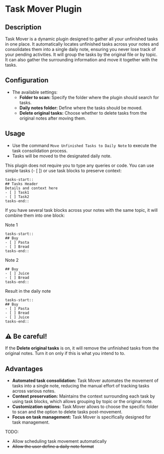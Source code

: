 # Task Mover Plugin

## Description
Task Mover is a dynamic plugin designed to gather all your unfinished tasks in one place. It automatically locates unfinished tasks across your notes and consolidates them into a single daily note, ensuring you never lose track of your pending activities. It will group the tasks by the original file or by topic. It can also gather the surrounding information and move it together with the tasks.

## Configuration
   - The available settings:
     - **Folder to scan:** Specify the folder where the plugin should search for tasks.
     - **Daily notes folder:** Define where the tasks should be moved.
     - **Delete original tasks:** Choose whether to delete tasks from the original notes after moving them.

## Usage
   - Use the command `Move Unfinished Tasks to Daily Note` to execute the task consolidation process.
   - Tasks will be moved to the designated daily note.

This plugin does not require you to type any queries or code. You can use simple tasks (- [ ]) or use task blocks to preserve context:

```
tasks-start::
## Tasks Header
Details and context here
- [ ] Task1
- [ ] Task2
tasks-end::
```

If you have several task blocks across your notes with the same topic, it will combine them into one block:

Note 1

```
tasks-start::
## Buy
- [ ] Pasta
- [ ] Bread
tasks-end::
```

Note 2

```tasks-start::
## Buy
- [ ] Juice
- [ ] Bread
tasks-end::
```

Result in the daily note

```
tasks-start::
## Buy
- [ ] Pasta
- [ ] Bread
- [ ] Juice
tasks-end::
```

## ⚠️ Be careful!
If the **Delete original tasks** is on, it will remove the unfinished tasks from the original notes. Turn it on only if this is what you intend to to.

## Advantages
- **Automated task consolidation:** Task Mover automates the movement of tasks into a single note, reducing the manual effort of tracking tasks across various notes.
- **Context preservation:** Maintains the context surrounding each task by using task blocks, which allows grouping by topic or the original note.
- **Customization options:** Task Mover allows to choose the specific folder to scan and the option to delete tasks post-movement.
- **Focus on task management:** Task Mover is specifically designed for task management.

TODO:
- Allow scheduling task movement automatically
- ~~Allow the user define a daily note format~~
